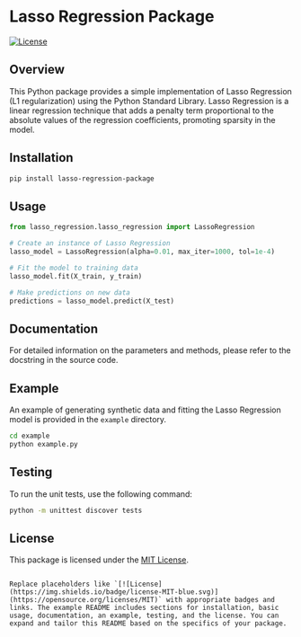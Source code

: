 
# Lasso Regression Package

[![License](https://img.shields.io/badge/license-MIT-blue.svg)](https://opensource.org/licenses/MIT)

## Overview

This Python package provides a simple implementation of Lasso Regression (L1 regularization) using the Python Standard Library. Lasso Regression is a linear regression technique that adds a penalty term proportional to the absolute values of the regression coefficients, promoting sparsity in the model.

## Installation

```bash
pip install lasso-regression-package
```

## Usage

```python
from lasso_regression.lasso_regression import LassoRegression

# Create an instance of Lasso Regression
lasso_model = LassoRegression(alpha=0.01, max_iter=1000, tol=1e-4)

# Fit the model to training data
lasso_model.fit(X_train, y_train)

# Make predictions on new data
predictions = lasso_model.predict(X_test)
```

## Documentation

For detailed information on the parameters and methods, please refer to the docstring in the source code.

## Example

An example of generating synthetic data and fitting the Lasso Regression model is provided in the `example` directory.

```bash
cd example
python example.py
```

## Testing

To run the unit tests, use the following command:

```bash
python -m unittest discover tests
```

## License

This package is licensed under the [MIT License](LICENSE).

```

Replace placeholders like `[![License](https://img.shields.io/badge/license-MIT-blue.svg)](https://opensource.org/licenses/MIT)` with appropriate badges and links. The example README includes sections for installation, basic usage, documentation, an example, testing, and the license. You can expand and tailor this README based on the specifics of your package.